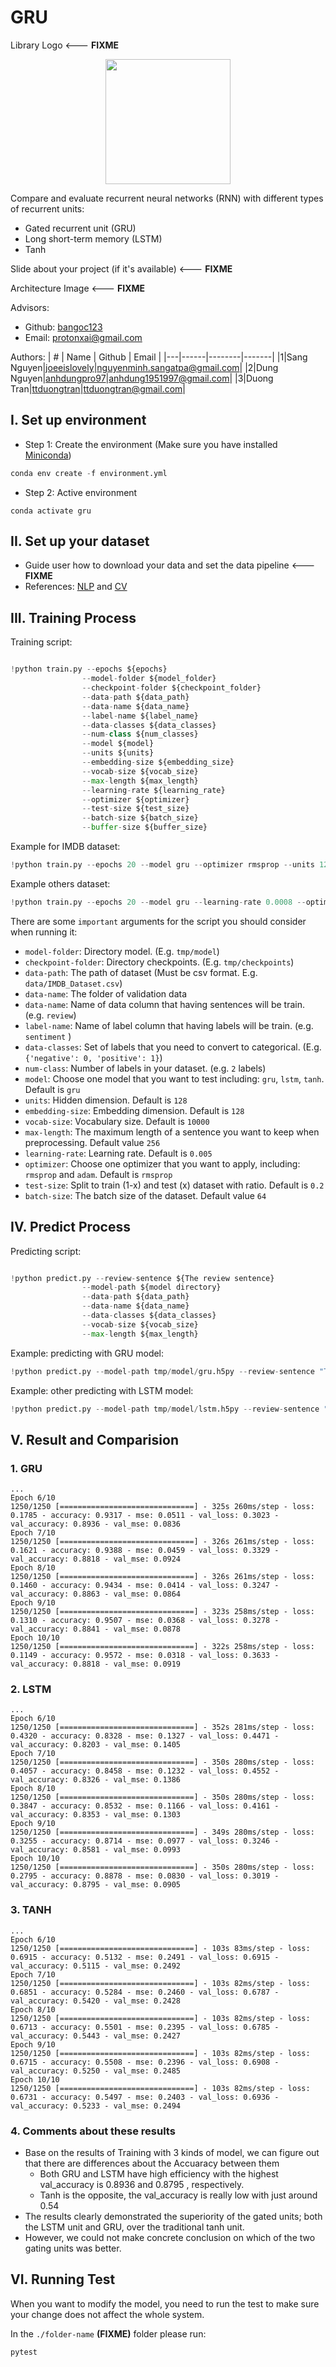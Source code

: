 # GRU

Library Logo <--- **FIXME**

<p align="center">
    <img src='https://storage.googleapis.com/protonx-cloud-storage/transformer/protonx-transf.png' width=200 class="center">
</p>

Compare and evaluate recurrent neural networks (RNN) with different types of recurrent units: 
- Gated recurrent unit (GRU)
- Long short-term memory (LSTM)
- Tanh

Slide about your project (if it's available) <--- **FIXME**

Architecture Image  <--- **FIXME**

Advisors:
- Github: [bangoc123](https://github.com/bangoc123)
- Email: protonxai@gmail.com

Authors:
| # | Name | Github | Email |
|---|------|--------|-------|
|1|Sang Nguyen|[joeeislovely](https://github.com/joeeislovely)|nguyenminh.sangatpa@gmail.com|
|2|Dung Nguyen|[anhdungpro97](https://github.com/anhdungpro97)|anhdung1951997@gmail.com|
|3|Duong Tran|[ttduongtran](https://github.com/ttduongtran)|ttduongtran@gmail.com|

## I.  Set up environment

- Step 1: Create the environment (Make sure you have installed [Miniconda](https://docs.conda.io/en/latest/miniconda.html))

```python
conda env create -f environment.yml
```

- Step 2: Active environment
```
conda activate gru
```

## II.  Set up your dataset

- Guide user how to download your data and set the data pipeline <--- **FIXME**
- References: [NLP](https://github.com/bangoc123/transformer) and [CV](https://github.com/bangoc123/mlp-mixer)

## III. Training Process

Training script:


```python

!python train.py --epochs ${epochs} 
                --model-folder ${model_folder}
                --checkpoint-folder ${checkpoint_folder}
                --data-path ${data_path}
                --data-name ${data_name}
                --label-name ${label_name}
                --data-classes ${data_classes}
                --num-class ${num_classes}
                --model ${model} 
                --units ${units}
                --embedding-size ${embedding_size}
                --vocab-size ${vocab_size}
                --max-length ${max_length}
                --learning-rate ${learning_rate}
                --optimizer ${optimizer}
                --test-size ${test_size}
                --batch-size ${batch_size}
                --buffer-size ${buffer_size}

```

Example for IMDB dataset:

```python
!python train.py --epochs 20 --model gru --optimizer rmsprop --units 128 --embedding-size 128 --vocab-size=10000 --max-length 256 --learning-rate 0.0008  --test-size 0.2 --batch-size 32 --buffer-size 128
```

Example others dataset:

```python
!python train.py --epochs 20 --model gru --learning-rate 0.0008 --optimizer rmsprop --model-folder /tmp/model/ --checkpoint-folder /tmp/checkpoints/ --data-path data/IMDB_Dataset.csv --data-name review  --label-name sentiment --data-classes {'negative': 0, 'positive': 1} --num-class 2 --units 128 --embedding-size 128 --vocab-size=10000 --max-length 256  --test-size 0.2 --batch-size 32 --buffer-size 128
```


There are some `important` arguments for the script you should consider when running it:
- `model-folder`: Directory model. (E.g. `tmp/model`)
- `checkpoint-folder`: Directory checkpoints. (E.g. `tmp/checkpoints`)
- `data-path`: The path of dataset (Must be csv format. E.g. `data/IMDB_Dataset.csv`)
- `data-name`: The folder of validation data
- `data-name`: Name of data column that having sentences will be train. (e.g. `review`)
- `label-name`:  Name of label column that having labels will be train. (e.g. `sentiment` )
- `data-classes`: Set of labels that you need to convert to categorical. (E.g. `{'negative': 0, 'positive': 1}`)
- `num-class`: Number of labels in your dataset. (e.g. `2` labels)
- `model`: Choose one model that you want to test including: `gru`, `lstm`, `tanh`. Default is `gru`
- `units`: Hidden dimension. Default is `128`
- `embedding-size`: Embedding dimension. Default is `128`
- `vocab-size`: Vocabulary size. Default is `10000`
- `max-length`: The maximum length of a sentence you want to keep when preprocessing. Default value `256`
- `learning-rate`: Learning rate. Default is `0.005`
- `optimizer`: Choose one optimizer that you want to apply, including: `rmsprop` and `adam`. Default is `rmsprop`
- `test-size`: Split to train (1-x) and test (x) dataset with ratio. Default is `0.2`
- `batch-size`: The batch size of the dataset. Default value `64`

## IV. Predict Process

Predicting script:

```python

!python predict.py --review-sentence ${The review sentence} 
                --model-path ${model directory}
                --data-path ${data_path}
                --data-name ${data_name}
                --data-classes ${data_classes}       
                --vocab-size ${vocab_size}
                --max-length ${max_length}

```
Example: predicting with GRU model:

```python
!python predict.py --model-path tmp/model/gru.h5py --review-sentence "The plot of film is really good"
```

Example: other predicting with LSTM model:

```python
!python predict.py --model-path tmp/model/lstm.h5py --review-sentence "The plot of film is really good"
```

## V. Result and Comparision

### 1. GRU
```
...
Epoch 6/10
1250/1250 [==============================] - 325s 260ms/step - loss: 0.1785 - accuracy: 0.9317 - mse: 0.0511 - val_loss: 0.3023 - val_accuracy: 0.8936 - val_mse: 0.0836
Epoch 7/10
1250/1250 [==============================] - 326s 261ms/step - loss: 0.1621 - accuracy: 0.9388 - mse: 0.0459 - val_loss: 0.3329 - val_accuracy: 0.8818 - val_mse: 0.0924
Epoch 8/10
1250/1250 [==============================] - 326s 261ms/step - loss: 0.1460 - accuracy: 0.9434 - mse: 0.0414 - val_loss: 0.3247 - val_accuracy: 0.8863 - val_mse: 0.0864
Epoch 9/10
1250/1250 [==============================] - 323s 258ms/step - loss: 0.1310 - accuracy: 0.9507 - mse: 0.0368 - val_loss: 0.3278 - val_accuracy: 0.8841 - val_mse: 0.0878
Epoch 10/10
1250/1250 [==============================] - 322s 258ms/step - loss: 0.1149 - accuracy: 0.9572 - mse: 0.0318 - val_loss: 0.3633 - val_accuracy: 0.8818 - val_mse: 0.0919

```

### 2. LSTM
```
...
Epoch 6/10
1250/1250 [==============================] - 352s 281ms/step - loss: 0.4320 - accuracy: 0.8328 - mse: 0.1327 - val_loss: 0.4471 - val_accuracy: 0.8203 - val_mse: 0.1405
Epoch 7/10
1250/1250 [==============================] - 350s 280ms/step - loss: 0.4057 - accuracy: 0.8458 - mse: 0.1232 - val_loss: 0.4552 - val_accuracy: 0.8326 - val_mse: 0.1386
Epoch 8/10
1250/1250 [==============================] - 350s 280ms/step - loss: 0.3847 - accuracy: 0.8532 - mse: 0.1166 - val_loss: 0.4161 - val_accuracy: 0.8353 - val_mse: 0.1303
Epoch 9/10
1250/1250 [==============================] - 349s 280ms/step - loss: 0.3255 - accuracy: 0.8714 - mse: 0.0977 - val_loss: 0.3246 - val_accuracy: 0.8581 - val_mse: 0.0993
Epoch 10/10
1250/1250 [==============================] - 350s 280ms/step - loss: 0.2795 - accuracy: 0.8878 - mse: 0.0830 - val_loss: 0.3019 - val_accuracy: 0.8795 - val_mse: 0.0905

```
### 3. TANH
```
...
Epoch 6/10
1250/1250 [==============================] - 103s 83ms/step - loss: 0.6915 - accuracy: 0.5132 - mse: 0.2491 - val_loss: 0.6915 - val_accuracy: 0.5115 - val_mse: 0.2492
Epoch 7/10
1250/1250 [==============================] - 103s 82ms/step - loss: 0.6851 - accuracy: 0.5284 - mse: 0.2460 - val_loss: 0.6787 - val_accuracy: 0.5420 - val_mse: 0.2428
Epoch 8/10
1250/1250 [==============================] - 103s 82ms/step - loss: 0.6713 - accuracy: 0.5501 - mse: 0.2395 - val_loss: 0.6785 - val_accuracy: 0.5443 - val_mse: 0.2427
Epoch 9/10
1250/1250 [==============================] - 103s 82ms/step - loss: 0.6715 - accuracy: 0.5508 - mse: 0.2396 - val_loss: 0.6908 - val_accuracy: 0.5250 - val_mse: 0.2485
Epoch 10/10
1250/1250 [==============================] - 103s 82ms/step - loss: 0.6731 - accuracy: 0.5497 - mse: 0.2403 - val_loss: 0.6936 - val_accuracy: 0.5233 - val_mse: 0.2494

```

### 4. Comments about these results

- Base on the results of Training with 3 kinds of model, we can figure out that there are differences about the Accuaracy between them
	+ Both GRU and LSTM have high efficiency with the highest val_accuracy is 0.8936 and 0.8795 , respectively.    
	+ Tanh is the opposite, the val_accuracy is really low with just around 0.54 
- The results clearly demonstrated the superiority of the gated units; both the LSTM unit and GRU, over the traditional tanh unit.
- However, we could not make concrete conclusion on which of the two gating units was better.

## VI. Running Test

When you want to modify the model, you need to run the test to make sure your change does not affect the whole system.

In the `./folder-name` **(FIXME)** folder please run:

```bash
pytest
```


